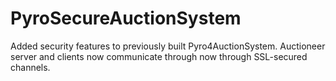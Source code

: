 # PyroSecureAuctionSystem
Added security features to previously built Pyro4AuctionSystem. Auctioneer server and clients now communicate through now through SSL-secured channels.
